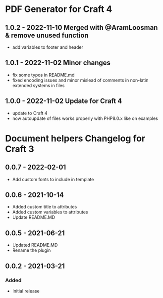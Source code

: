 # PDF Generator for Craft 4

## 1.0.2 - 2022-11-10 Merged with @AramLoosman & remove unused function
- add variables to footer and header

## 1.0.1 - 2022-11-02 Minor changes
- fix some typos in README.md
- fixed encoding issues and minor mislead of comments in non-latin extended systems in files

## 1.0.0 - 2022-11-02 Update for Craft 4 
- update to Craft 4
- now autoupdate of files works properly with PHP8.0.x like on examples

# Document helpers Changelog for Craft 3

## 0.0.7 - 2022-02-01
- Add custom fonts to include in template

## 0.0.6 - 2021-10-14
- Added custom title to attributes
- Added custom variables to attributes
- Update README.MD

## 0.0.5 - 2021-06-21
- Updated README.MD
- Rename the plugin

## 0.0.2 - 2021-03-21
### Added
- Initial release
